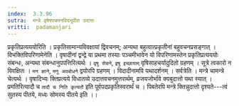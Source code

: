 ```yaml
---
index:  3.3.96
sutra:  मन्त्रे वृषेषपचमनविदभूवीरा उदात्तः
vritti:  padamanjari
---
```


प्रकृतिप्रत्यययोरिति । प्रकृतिसामान्यविवक्षायां द्विवचनम्; अन्यथा बहुत्वात्प्रकृतीनां बहुवचनप्रसङ्गात् । विभक्तिविपरिणामेनेति । वृषादीनां द्वन्द्वे या प्रथमा तस्याः पञ्चमीभावेन यो विपरिणामस्तेन प्रकृतिप्रत्यययोः संबन्धः, अन्यथा संबन्धानुपपत्तिरित्यर्थः । `वृषु सेचने`, `इषु इच्छायाम्` वृषिसाहचर्यादुदितो ग्रहणम् । सूत्रे त्वकारो न विवक्षितः । `मन ज्ञाने`, `मनु अवबोधने` द्वयोरपि ग्रहणम् । विदादीनामपि यथादर्शनम् । सर्वत्रेति । मन्त्रे चामन्त्रे चेत्यर्थः । वृषादिभ्यः क्तिप्रत्यये विधातव्ये उदात्तवचनमुत्तरार्थम्, व्रजयजोर्भावे क्यबुदात्तो यथा स्यात् । प्रमतिरित्यादौ च `तादौ च निति कृत्यतौ` इति पूर्वपदप्रकृतिस्वरार्थं च । पिबतेरपि मन्त्रे क्तिन्नुदात्तो दृश्यते---त्वं सुतस्य पीतये, मध्वः सोमस्य पीतये इति ।।
